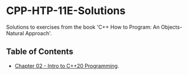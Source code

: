 # CPP-HTP-11E-Solutions
Solutions to exercises from the book 'C++ How to Program: An Objects-Natural Approach'.

## Table of Contents
- [Chapter 02 - Intro to C++20 Programming](Chapter%2002/README.md).